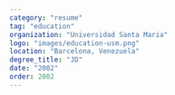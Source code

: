 ```yaml
---
category: "resume"
tag: "education"
organization: "Universidad Santa Maria"
logo: "images/education-usm.png"
location: "Barcelona, Venezuela"
degree_title: "JD"
date: "2002"
order: 2002
---
```

